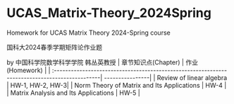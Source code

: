 # UCAS_Matrix-Theory_2024Spring
Homework for UCAS Matrix Theory 2024-Spring course

国科大2024春季学期矩阵论作业题 

by 中国科学院数学科学学院 韩丛英教授
| 章节知识点(Chapter)                                                                            | 作业(Homework)  | 
| :----------------------------------------------------------------------------------------------| ----------------| 
| Review of linear algebra                                                                       | HW-1, HW-2, HW-3| 
| Norm Theory of Matrix and Its Applications                                                     | HW-4            | 
| Matrix Analysis and Its Applications                                                           | HW-5            | 
